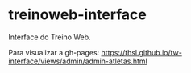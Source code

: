 # treinoweb-interface
Interface do Treino Web.

Para visualizar a gh-pages: https://thsl.github.io/tw-interface/views/admin/admin-atletas.html
